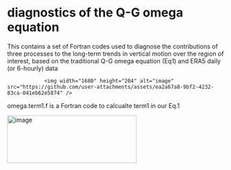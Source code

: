 # diagnostics of the Q-G omega equation
This contains a set of Fortran codes used to diagnose the contributions of three processes to the long-term trends in vertical motion over the region of interest, based on the traditional Q-G omega equation (Eq1) and ERA5 daily (or 6-hourly) data

                <img width="1680" height="204" alt="image" src="https://github.com/user-attachments/assets/ea2a67a8-9bf2-4232-83ca-041eb62e5874" />

 
 omega.term1.f is a Fortran code to calcualte term1 in our Eq.1
 


<img width="300" height="111" alt="image" src="https://github.com/user-attachments/assets/e3d041b0-0da5-4e67-8541-591c9038d7de" />
